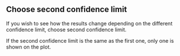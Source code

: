 ## Choose second confidence limit 

If you wish to see how the results change depending on the different confidence limit, choose second confidence limit.

If the second confidence limit is the same as the first one, only one is shown on the plot.